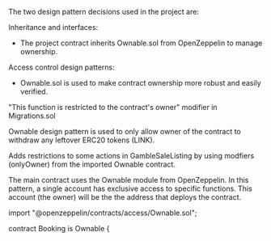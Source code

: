 The two design pattern decisions used in the project are:

  Inheritance and interfaces: 
  - The project contract inherits Ownable.sol from OpenZeppelin to manage ownership.
  

  Access control design patterns: 
  - Ownable.sol is used to make contract ownership more robust and easily verified.


"This function is restricted to the contract's owner" modifier in Migrations.sol

Ownable design pattern is used to only allow owner of the contract to withdraw any leftover ERC20 tokens (LINK).

Adds restrictions to some actions in GambleSaleListing by using modfiers (onlyOwner) from the imported Ownable contract.

The main contract uses the Ownable module from OpenZeppelin.
In this pattern, a single account has exclusive access to specific functions. This account (the owner) will be the the address that deploys the contract.

import "@openzeppelin/contracts/access/Ownable.sol";

contract Booking is Ownable { 